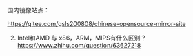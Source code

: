 国内镜像站点：

https://gitee.com/gsls200808/chinese-opensource-mirror-site

2. Intel和AMD 与 x86，ARM，MIPS有什么区别？
https://www.zhihu.com/question/63627218